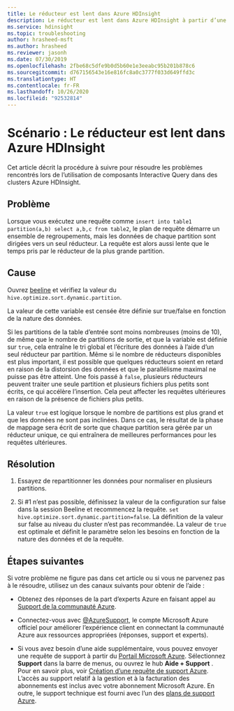 ```yaml
---
title: Le réducteur est lent dans Azure HDInsight
description: Le réducteur est lent dans Azure HDInsight à partir d’une éventuelle distorsion des données
ms.service: hdinsight
ms.topic: troubleshooting
author: hrasheed-msft
ms.author: hrasheed
ms.reviewer: jasonh
ms.date: 07/30/2019
ms.openlocfilehash: 2fbe68c5dfe9b0d5b60e1e3eeabc95b201b878c6
ms.sourcegitcommit: d767156543e16e816fc8a0c3777f033d649ffd3c
ms.translationtype: HT
ms.contentlocale: fr-FR
ms.lasthandoff: 10/26/2020
ms.locfileid: "92532814"
---
```

# <a name="scenario-reducer-is-slow-in-azure-hdinsight"></a>Scénario : Le réducteur est lent dans Azure HDInsight

Cet article décrit la procédure à suivre pour résoudre les problèmes rencontrés lors de l’utilisation de composants Interactive Query dans des clusters Azure HDInsight.

## <a name="issue"></a>Problème

Lorsque vous exécutez une requête comme `insert into table1 partition(a,b) select a,b,c from table2`, le plan de requête démarre un ensemble de regroupements, mais les données de chaque partition sont dirigées vers un seul réducteur. La requête est alors aussi lente que le temps pris par le réducteur de la plus grande partition.

## <a name="cause"></a>Cause

Ouvrez [beeline](../hadoop/apache-hadoop-use-hive-beeline.md) et vérifiez la valeur du `hive.optimize.sort.dynamic.partition`.

La valeur de cette variable est censée être définie sur true/false en fonction de la nature des données.

Si les partitions de la table d’entrée sont moins nombreuses (moins de 10), de même que le nombre de partitions de sortie, et que la variable est définie sur `true`, cela entraîne le tri global et l’écriture des données à l’aide d’un seul réducteur par partition. Même si le nombre de réducteurs disponibles est plus important, il est possible que quelques réducteurs soient en retard en raison de la distorsion des données et que le parallélisme maximal ne puisse pas être atteint. Une fois passé à `false`, plusieurs réducteurs peuvent traiter une seule partition et plusieurs fichiers plus petits sont écrits, ce qui accélère l’insertion. Cela peut affecter les requêtes ultérieures en raison de la présence de fichiers plus petits.

La valeur `true` est logique lorsque le nombre de partitions est plus grand et que les données ne sont pas inclinées. Dans ce cas, le résultat de la phase de mappage sera écrit de sorte que chaque partition sera gérée par un réducteur unique, ce qui entraînera de meilleures performances pour les requêtes ultérieures.

## <a name="resolution"></a>Résolution

1. Essayez de repartitionner les données pour normaliser en plusieurs partitions.

1. Si #1 n’est pas possible, définissez la valeur de la configuration sur false dans la session Beeline et recommencez la requête. `set hive.optimize.sort.dynamic.partition=false`. La définition de la valeur sur false au niveau du cluster n’est pas recommandée. La valeur de `true` est optimale et définit le paramètre selon les besoins en fonction de la nature des données et de la requête.

## <a name="next-steps"></a>Étapes suivantes

Si votre problème ne figure pas dans cet article ou si vous ne parvenez pas à le résoudre, utilisez un des canaux suivants pour obtenir de l’aide :

* Obtenez des réponses de la part d’experts Azure en faisant appel au [Support de la communauté Azure](https://azure.microsoft.com/support/community/).

* Connectez-vous avec [@AzureSupport](https://twitter.com/azuresupport), le compte Microsoft Azure officiel pour améliorer l’expérience client en connectant la communauté Azure aux ressources appropriées (réponses, support et experts).

* Si vous avez besoin d’une aide supplémentaire, vous pouvez envoyer une requête de support à partir du [Portail Microsoft Azure](https://portal.azure.com/?#blade/Microsoft_Azure_Support/HelpAndSupportBlade/). Sélectionnez **Support** dans la barre de menus, ou ouvrez le hub **Aide + Support** . Pour en savoir plus, voir [Création d’une requête de support Azure](../../azure-portal/supportability/how-to-create-azure-support-request.md). L’accès au support relatif à la gestion et à la facturation des abonnements est inclus avec votre abonnement Microsoft Azure. En outre, le support technique est fourni avec l’un des [plans de support Azure](https://azure.microsoft.com/support/plans/).